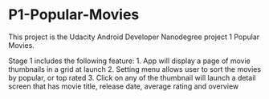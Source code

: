 # P1-Popular-Movies
This project is the Udacity Android Developer Nanodegree project 1 Popular Movies.

Stage 1 includes the following feature:
    1. App will display a page of movie thumbnails in a grid at launch
    2. Setting menu allows user to sort the movies by popular, or top rated
    3. Click on any of the thumbnail will launch a detail screen that has movie title, release date, average rating and overview
